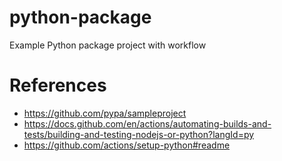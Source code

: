 # python-package
Example Python package project with workflow

# References
* https://github.com/pypa/sampleproject
* https://docs.github.com/en/actions/automating-builds-and-tests/building-and-testing-nodejs-or-python?langId=py
* https://github.com/actions/setup-python#readme
